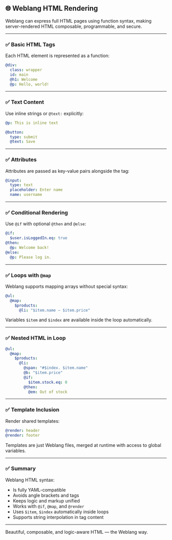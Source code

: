 ## 🌐 Weblang HTML Rendering

Weblang can express full HTML pages using function syntax, making server-rendered HTML composable, programmable, and secure.

---

### ✅ Basic HTML Tags

Each HTML element is represented as a function:

```yaml
@div:
  class: wrapper
  id: main
  @h1: Welcome
  @p: Hello, world!
```

---

### ✅ Text Content

Use inline strings or `@text:` explicitly:

```yaml
@p: This is inline text

@button:
  type: submit
  @text: Save
```

---

### ✅ Attributes

Attributes are passed as key-value pairs alongside the tag:

```yaml
@input:
  type: text
  placeholder: Enter name
  name: username
```

---

### ✅ Conditional Rendering

Use `@if` with optional `@then` and `@else`:

```yaml
@if:
  $user.isLoggedIn.eq: true
@then:
  @p: Welcome back!
@else:
  @p: Please log in.
```

---

### ✅ Loops with `@map`

Weblang supports mapping arrays without special syntax:

```yaml
@ul:
  @map:
    $products:
      @li: "$item.name – $item.price"
```

Variables `$item` and `$index` are available inside the loop automatically.

---

### ✅ Nested HTML in Loop

```yaml
@ul:
  @map:
    $products:
      @li:
        @span: "#$index. $item.name"
        @b: "$item.price"
        @if:
          $item.stock.eq: 0
        @then:
          @em: Out of stock
```

---

### ✅ Template Inclusion

Render shared templates:

```yaml
@render: header
@render: footer
```

Templates are just Weblang files, merged at runtime with access to global variables.

---

### ✅ Summary

Weblang HTML syntax:

* Is fully YAML-compatible
* Avoids angle brackets and tags
* Keeps logic and markup unified
* Works with `@if`, `@map`, and `@render`
* Uses `$item`, `$index` automatically inside loops
* Supports string interpolation in tag content

---

Beautiful, composable, and logic-aware HTML — the Weblang way.
